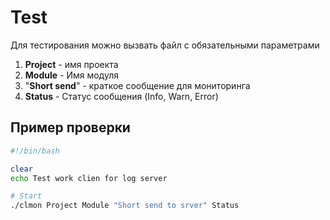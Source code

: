 # Test  


Для тестирования можно вызвать файл с обязательными параметрами
1. **Project**       - имя проекта
2. **Module**        - Имя модуля
3. "**Short send**"  - краткое сообщение для мониторинга
4. **Status**        - Статус сообщения (Info, Warn, Error)

## Пример проверки

```sh
#!/bin/bash

clear
echo Test work clien for log server

# Start
./clmon Project Module "Short send to srver" Status
```


